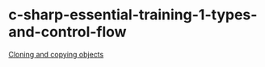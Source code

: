 # c-sharp-essential-training-1-types-and-control-flow

<a href="https://learn.microsoft.com/en-us/dotnet/csharp/language-reference/keywords/ref">Cloning and copying objects</a>
